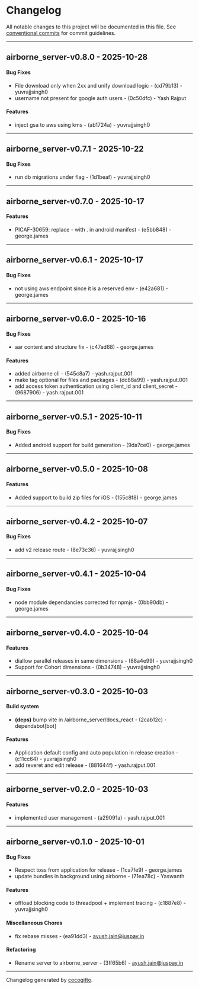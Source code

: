 # Changelog
All notable changes to this project will be documented in this file. See [conventional commits](https://www.conventionalcommits.org/) for commit guidelines.

- - -
## airborne_server-v0.8.0 - 2025-10-28
#### Bug Fixes
- File download only when 2xx and unify download logic - (cd79b13) - yuvrajjsingh0
- username not present for google auth users - (0c50dfc) - Yash Rajput
#### Features
- inject gsa to aws using kms - (ab1724a) - yuvrajjsingh0

- - -

## airborne_server-v0.7.1 - 2025-10-22
#### Bug Fixes
- run db migrations under flag - (1d1beaf) - yuvrajjsingh0

- - -

## airborne_server-v0.7.0 - 2025-10-17
#### Features
- PICAF-30659: replace - with . in android manifest - (e5bb848) - george.james

- - -

## airborne_server-v0.6.1 - 2025-10-17
#### Bug Fixes
- not using aws endpoint since it is a reserved env - (e42a681) - george.james

- - -

## airborne_server-v0.6.0 - 2025-10-16
#### Bug Fixes
- aar content and structure fix - (c47ad68) - george.james
#### Features
- added airborne cli - (545c8a7) - yash.rajput.001
- make tag optional for files and packages - (dc88a99) - yash.rajput.001
- add access token authentication using client_id and client_secret - (9687906) - yash.rajput.001

- - -

## airborne_server-v0.5.1 - 2025-10-11
#### Bug Fixes
- Added android support for build generation - (9da7ce0) - george.james

- - -

## airborne_server-v0.5.0 - 2025-10-08
#### Features
- Added support to build zip files for iOS - (155c8f8) - george.james

- - -

## airborne_server-v0.4.2 - 2025-10-07
#### Bug Fixes
- add v2 release route - (8e73c36) - yuvrajjsingh0

- - -

## airborne_server-v0.4.1 - 2025-10-04
#### Bug Fixes
- node module dependancies corrected for npmjs - (0bb90db) - george.james

- - -

## airborne_server-v0.4.0 - 2025-10-04
#### Features
- diallow parallel releases in same dimensions - (88a4e99) - yuvrajjsingh0
- Support for Cohort dimensions - (0b34748) - yuvrajjsingh0

- - -

## airborne_server-v0.3.0 - 2025-10-03
#### Build system
- **(deps)** bump vite in /airborne_server/docs_react - (2cab12c) - dependabot[bot]
#### Features
- Application default config and auto population in release creation - (c11cc64) - yuvrajjsingh0
- add reveret and edit release - (881644f) - yash.rajput.001

- - -

## airborne_server-v0.2.0 - 2025-10-03
#### Features
- implemented user management - (a29091a) - yash.rajput.001

- - -

## airborne_server-v0.1.0 - 2025-10-01
#### Bug Fixes
- Respect toss from application for release - (1ca7fe9) - george.james
- update bundles in background using airborne - (71ea78c) - Yaswanth
#### Features
- offload blocking code to threadpool + implement tracing - (c1887e8) - yuvrajjsingh0
#### Miscellaneous Chores
- fix rebase misses - (ea91dd3) - ayush.jain@juspay.in
#### Refactoring
- Rename server to airborne_server - (3ff65b6) - ayush.jain@juspay.in

- - -

Changelog generated by [cocogitto](https://github.com/cocogitto/cocogitto).